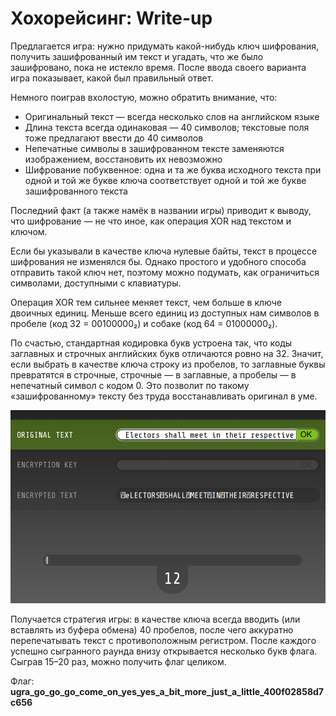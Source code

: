 # Хохорейсинг: Write-up

Предлагается игра: нужно придумать какой-нибудь ключ шифрования, получить зашифрованный им текст и угадать, что же было зашифровано, пока не истекло время. После ввода своего варианта игра показывает, какой был правильный ответ.

Немного поиграв вхолостую, можно обратить внимание, что:

* Оригинальный текст — всегда несколько слов на английском языке
* Длина текста всегда одинаковая — 40 символов; текстовые поля тоже предлагают ввести до 40 символов
* Непечатные символы в зашифрованном тексте заменяются изображением, восстановить их невозможно
* Шифрование побуквенное: одна и та же буква исходного текста при одной и той же букве ключа соответствует одной и той же букве зашифрованного текста

Последний факт (а также намёк в названии игры) приводит к выводу, что шифрование — не что иное, как операция XOR над текстом и ключом.

Если бы указывали в качестве ключа нулевые байты, текст в процессе шифрования не изменялся бы. Однако простого и удобного способа отправить такой ключ нет, поэтому можно подумать, как ограничиться символами, доступными с клавиатуры.

Операция XOR тем сильнее меняет текст, чем больше в ключе двоичных единиц. Меньше всего единиц из доступных нам символов в пробеле (код 32 = 00100000₂) и собаке (код 64 = 01000000₂).

По счастью, стандартная кодировка букв устроена так, что коды заглавных и строчных английских букв отличаются ровно на 32. Значит, если выбрать в качестве ключа строку из пробелов, то заглавные буквы превратятся в строчные, строчные — в заглавные, а пробелы — в непечатный символ с кодом 0. Это позволит по такому «зашифрованному» тексту без труда восстанавливать оригинал в уме.

![Пример шифрования с пробельным ключом](writeup/space-key.png)

Получается стратегия игры: в качестве ключа всегда вводить (или вставлять из буфера обмена) 40 пробелов, после чего аккуратно перепечатывать текст с противоположным регистром. После каждого успешно сыгранного раунда внизу открывается несколько букв флага. Сыграв 15–20 раз, можно получить флаг целиком.

Флаг: **ugra_go_go_go_come_on_yes_yes_a_bit_more_just_a_little_400f02858d7c656**
